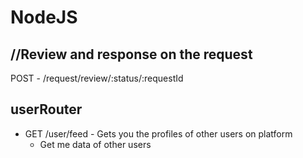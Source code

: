 # NodeJS


## //Review and response on the request
   
   POST - /request/review/:status/:requestId


## userRouter
- GET /user/feed - Gets you the profiles of other users on platform
   - Get me data of other users